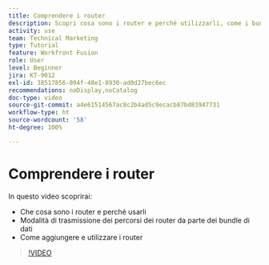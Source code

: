 ```yaml
---
title: Comprendere i router
description: Scopri cosa sono i router e perché utilizzarli, come i bundle di dati sono trasmessi nei percorsi dei router e come aggiungere e utilizzare i router, il tutto in  [!DNL Adobe Workfront Fusion].
activity: use
team: Technical Marketing
type: Tutorial
feature: Workfront Fusion
role: User
level: Beginner
jira: KT-9012
exl-id: 38517856-094f-48e1-8930-ad0d27bec6ec
recommendations: noDisplay,noCatalog
doc-type: video
source-git-commit: a4e61514567ac8c2b4ad5c9ecacb87bd83947731
workflow-type: ht
source-wordcount: '58'
ht-degree: 100%

---
```


# Comprendere i router

In questo video scoprirai:

* Che cosa sono i router e perché usarli
* Modalità di trasmissione dei percorsi dei router da parte dei bundle di dati
* Come aggiungere e utilizzare i router

>[!VIDEO](https://video.tv.adobe.com/v/335271/?quality=12&learn=on)
